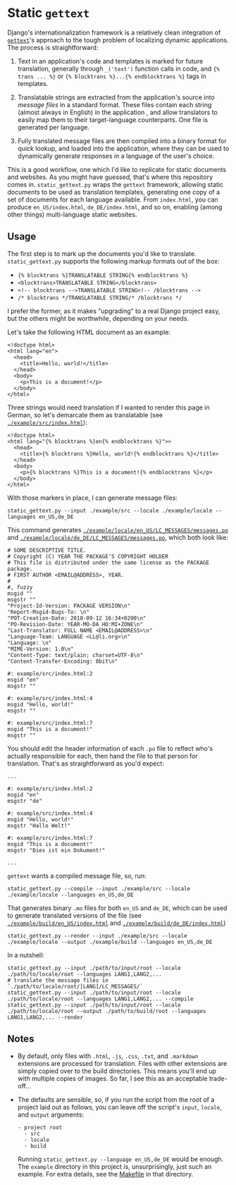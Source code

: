 Static `gettext`
===============

Django's internationalization framework is a relatively clean integration
of [`gettext`][gettext]'s approach to the tough problem of localizing
dynamic applications.  The process is straightforward:

1.  Text in an application's code and templates is marked for future
    translation, generally through `_('text')` function calls in code,
    and `{% trans ... %}` or `{% blocktrans %}...{% endblocktrans %}`
    tags in templates.

2.  Translatable strings are extracted from the application's source
    into _message files_ in a standard format.  These files contain
    each string (almost always in English) in the application , and
    allow translators to easily map them to their target-language
    counterparts.  One file is generated per language.

3.  Fully translated message files are then compiled into a binary
    format for quick lookup, and loaded into the application, where
    they can be used to dynamically generate responses in a language
    of the user's choice.

This is a good workflow, one which I'd like to replicate for static
documents and websites.  As you might have guessed, that's where this
repository comes in.  `static_gettext.py` wraps the `gettext` framework,
allowing static documents to be used as translation templates, generating
one copy of a set of documents for each language available.  From
`index.html`, you can produce `en_US/index.html`, `de_DE/index.html`, and
so on, enabling (among other things)  multi-language static websites.


[gettext]: http://www.gnu.org/software/gettext/

Usage
-----

The first step is to mark up the documents you'd like to translate.
`static_gettext.py` supports the following markup formats out of the
box:

*   `{% blocktrans %}TRANSLATABLE STRING{% endblocktrans %}`
*   `<blocktrans>TRANSLATABLE STRING</blocktrans>`
*   `<!-- blocktrans -->TRANSLATABLE STRING<!-- /blocktrans -->`
*   `/* blocktrans */TRANSLATABLE STRING/* /blocktrans */`

I prefer the former, as it makes "upgrading" to a real Django project
easy, but the others might be worthwhile, depending on your needs.

Let's take the following HTML document as an example:

    <!doctype html>
    <html lang="en">
      <head>
        <title>Hello, world!</title>
      </head>
      <body>
        <p>This is a document!</p>
      </body>
    </html>

Three strings would need translation if I wanted to render this page in German,
so let's demarcate them as translatable (see [`./example/src/index.html`][example_index]):

    <!doctype html>
    <html lang="{% blocktrans %}en{% endblocktrans %}">>
      <head>
        <title>{% blocktrans %}Hello, world!{% endblocktrans %}</title>
      </head>
      <body>
        <p>{% blocktrans %}This is a document!{% endblocktrans %}</p>
      </body>
    </html>

[example_index]: http://github.com/mikewest/static_gettext/blob/master/example/src/index.html

With those markers in place, I can generate message files:

    static_gettext.py --input ./example/src --locale ./example/locale --languages en_US,de_DE

This command generates [`./example/locale/en_US/LC_MESSAGES/messages.po`][example_po_en]
and [`./example/locale/de_DE/LC_MESSAGES/messages.po`][example_po_de], which both look
like:

    # SOME DESCRIPTIVE TITLE.
    # Copyright (C) YEAR THE PACKAGE'S COPYRIGHT HOLDER
    # This file is distributed under the same license as the PACKAGE package.
    # FIRST AUTHOR <EMAIL@ADDRESS>, YEAR.
    #
    #, fuzzy
    msgid ""
    msgstr ""
    "Project-Id-Version: PACKAGE VERSION\n"
    "Report-Msgid-Bugs-To: \n"
    "POT-Creation-Date: 2010-09-12 16:34+0200\n"
    "PO-Revision-Date: YEAR-MO-DA HO:MI+ZONE\n"
    "Last-Translator: FULL NAME <EMAIL@ADDRESS>\n"
    "Language-Team: LANGUAGE <LL@li.org>\n"
    "Language: \n"
    "MIME-Version: 1.0\n"
    "Content-Type: text/plain; charset=UTF-8\n"
    "Content-Transfer-Encoding: 8bit\n"

    #: example/src/index.html:2
    msgid "en"
    msgstr ""

    #: example/src/index.html:4
    msgid "Hello, world!"
    msgstr ""

    #: example/src/index.html:7
    msgid "This is a document!"
    msgstr ""

[example_po_de]: http://github.com/mikewest/static_gettext/blob/master/example/locale/de_DE/LC_MESSAGES/messages.po
[example_po_en]: http://github.com/mikewest/static_gettext/blob/master/example/locale/en_US/LC_MESSAGES/messages.po

You should edit the header information of each `.po` file to reflect who's
actually responsible for each, then hand the file to that person for
translation.  That's as straightforward as you'd expect:

    ...
    
    #: example/src/index.html:2
    msgid "en"
    msgstr "de"

    #: example/src/index.html:4
    msgid "Hello, world!"
    msgstr "Hallo Welt!"

    #: example/src/index.html:7
    msgid "This is a document!"
    msgstr "Dies ist ein Dokument!"

    ...

`gettext` wants a compiled message file, so, run:

    static_gettext.py --compile --input ./example/src --locale ./example/locale --languages en_US,de_DE

That generates binary `.mo` files for both `en_US` and `de_DE`, which can be used
to generate translated versions of the file (see
[`./example/build/en_US/index.html`][example_build_en] and
[`./example/build/de_DE/index.html`][example_build_de])

    static_gettext.py --render --input ./example/src --locale ./example/locale --output ./example/build --languages en_US,de_DE

[example_build_de]: http://github.com/mikewest/static_gettext/blob/master/example/build/de_DE/index.html
[example_build_en]: http://github.com/mikewest/static_gettext/blob/master/example/build/en_US/index.html

In a nutshell:

    static_gettext.py --input ./path/to/input/root --locale ./path/to/locale/root --languages LANG1,LANG2,...
    # translate the message files in `./path/to/locale/root/[LANG]/LC_MESSAGES/`
    static_gettext.py --input ./path/to/input/root --locale ./path/to/locale/root --languages LANG1,LANG2,... --compile
    static_gettext.py --input ./path/to/input/root --locale ./path/to/locale/root --output ./path/to/build/root --languages LANG1,LANG2,... --render


Notes
-----

*   By default, only files with `.html`, `.js`, `.css`, `.txt`, and
    `.markdown` extensions  are processed for translation.  Files with other
    extensions are simply copied over to the build directories.  This means
    you'll end up with multiple copies of images.  So far, I see this as an
    acceptable trade-off...

*   The defaults are sensible, so, if you run the script from the root of a project 
    laid out as follows, you can leave off the script's `input`, `locale`, and
    `output` arguments:

        - project root
          - src
          - locale
          - build

    Running `static_gettext.py --language en_US,de_DE` would be enough.  The `example`
    directory in this project is, unsurprisingly, just such an example.  For extra details,
    see the [Makefile][make] in that directory.

[make]: http://github.com/mikewest/static_gettext/blob/master/example/Makefile
